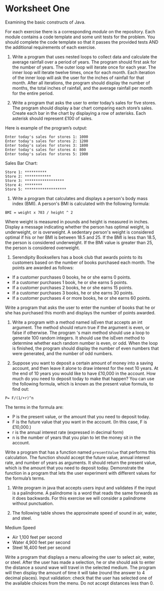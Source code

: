 # Worksheet One

Examining the basic constructs of Java.

For each exercise there is a corresponding *module* on the repository. Each module contains a
code template and some unit tests for the problem. You should complete the code template so that
it passes the provided tests AND the additional requirements of each exercise.

1. Write a program that uses nested loops to collect data and calculate the average rainfall over a period of years. 
 The program should first ask for the number of years. 
 The outer loop will iterate once for each year. 
 The inner loop will iterate twelve times, once for each month. 
 Each iteration of the inner loop will ask the user for the inches of rainfall for that month.
 After all iterations, the program should display the number of months, the total inches of rainfall, and the average rainfall per month for the entire period.
 
1. Write a program that asks the user to enter today’s sales for five stores. The program should display a bar chart comparing each store’s sales. Create each bar in the chart by displaying a row of asterisks. Each asterisk should represent £100 of sales.
 
 Here is example of the program’s output:
 
 ```
Enter today's sales for stores 1: 1000
Enter today's sales for stores 2: 1200
Enter today's sales for stores 3: 1800
Enter today's sales for stores 4: 800
Enter today's sales for stores 5: 1900
 ```
 Sales Bar Chart:
 ```
Store 1: **********
Store 2: ************
Store 3: ******************
Store 4: ********
Store 5: *******************
 ```
 
1. Write a program that calculates and displays a person's body mass index (BMI). 
 A person's BMI is calculated with the following formula: 
 ```
 BMI = weight x 703 / height ^ 2
 ```
 Where weight is measured in pounds and height is measured in inches. 
 Display a message indicating whether the person has optimal weight, is underweight, or is overweight. 
 A sedentary person's weight is considered optimal if his or her BMI is between 18.5 and 25. 
 If the BMI is less than 18.5, the person is considered underweight. 
 If the BMI value is greater than 25, the person is considered overweight.
 
1. Serendipity Booksellers has a book club that awards points to its customers based on the number of books purchased each month. The points are awarded as follows:
 + If a customer purchases 0 books, he or she earns 0 points.
 + If a customer purchases 1 book, he or she earns 5 points.
 + If a customer purchases 2 books, he or she earns 15 points.
 + If a customer purchases 3 books, he or she earns 30 points.
 + If a customer purchases 4 or more books, he or she earns 60 points.
 
 Write a program that asks the user to enter the number of books that he or she has purchased this month and displays the number of points awarded.

1. Write a program with a method named isEven that accepts an int argument. 
 The method should return true if the argument is even, or false if otherwise. 
 The program 's main method should use a loop to generate 100 random integers. 
 It should use the isEven method to determine whether each random number is even, or odd. 
 When the loop is finished, the program should display the number of even numbers that were generated, and the number of odd numbers.
 
1. Suppose you want to deposit a certain amount of money into a saving account, and then leave it alone to draw interest for the next 10 years. 
At the end of 10 years you would like to have £10,000 in the account. 
How much do you need to deposit today to make that happen? 
You can use the following formula, which is known as the present value formula, to find out:
 ```
P= F/(1/+r)^n
 ```
The terms in the formula are:
   + P is the present value, or the amount that you need to deposit today. 
   + F is the future value that you want in the account. (In this case, F is £10,000.) 
   + r is the annual interest rate (expressed in decimal form) 
   + n is the number of years that you plan to let the money sit in the account.

 Write a program that has a function named `presentValue` that performs this calculation. 
 The function should accept the future value, annual interest rate, and number of years as arguments. 
 It should return the present value, which is the amount that you need to deposit today.
 Demonstrate the function in a program that lets the user experiment with different values for the formula’s terms.

1. Write program in java that accepts users input and validates if the input is a palindrome. 
 A palindrome is a word that reads the same forwards as it does backwards. 
 For this exercise we will consider a palindrome without punctuation.
 
1. The following table shows the approximate speed of sound in air, water, and steel.

 Medium Speed
   + Air 1,100 feet per second
   + Water 4,900 feet per second
   + Steel 16,400 feet per second
 
 Write a program that displays a menu allowing the user to select air, water, or steel. 
 After the user has made a selection, he or she should ask to enter the distance a sound wave will travel in the selected medium. 
 The program will then display the amount of time it will take (round the answer to 4 decimal places). 
 Input validation: check that the user has selected one of the available choices from the menu.
 Do not accept distances less than 0.

